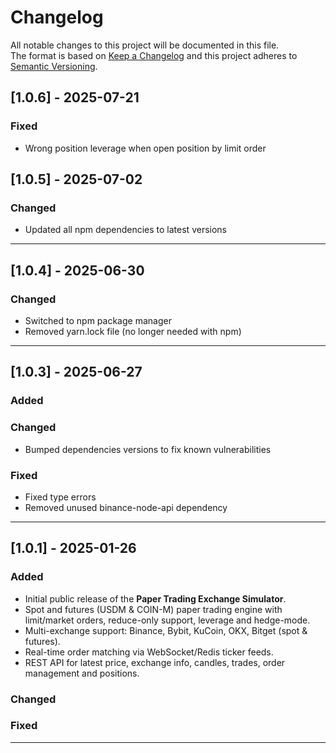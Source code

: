 # Changelog  
All notable changes to this project will be documented in this file.  
The format is based on [Keep a Changelog](https://keepachangelog.com/en/1.1.0/) and this project adheres to [Semantic Versioning](https://semver.org/spec/v2.0.0.html).

## [1.0.6] - 2025-07-21
### Fixed
- Wrong position leverage when open position by limit order

## [1.0.5] - 2025-07-02
### Changed
- Updated all npm dependencies to latest versions

---

## [1.0.4] - 2025-06-30
### Changed
- Switched to npm package manager
- Removed yarn.lock file (no longer needed with npm)

---

## [1.0.3] - 2025-06-27
### Added

### Changed
- Bumped dependencies versions to fix known vulnerabilities

### Fixed
- Fixed type errors
- Removed unused binance-node-api dependency

---

## [1.0.1] - 2025-01-26  
### Added  
- Initial public release of the **Paper Trading Exchange Simulator**.  
- Spot and futures (USDM & COIN-M) paper trading engine with limit/market orders, reduce-only support, leverage and hedge-mode.  
- Multi-exchange support: Binance, Bybit, KuCoin, OKX, Bitget (spot & futures).  
- Real-time order matching via WebSocket/Redis ticker feeds.  
- REST API for latest price, exchange info, candles, trades, order management and positions.  

### Changed  


### Fixed  


---

